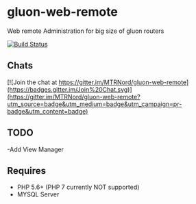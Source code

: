 gluon-web-remote
================

Web remote Administration for big size of gluon routers

[![Build Status](https://travis-ci.org/MTRNord/gluon-web-remote.svg?branch=develop)](https://travis-ci.org/MTRNord/gluon-web-remote)

Chats
-----

[![Join the chat at https://gitter.im/MTRNord/gluon-web-remote](https://badges.gitter.im/Join%20Chat.svg)](https://gitter.im/MTRNord/gluon-web-remote?utm_source=badge&utm_medium=badge&utm_campaign=pr-badge&utm_content=badge)

TODO
----
-Add View Manager

Requires
--------

- PHP 5.6+ (PHP 7 currently NOT supported)
- MYSQL Server